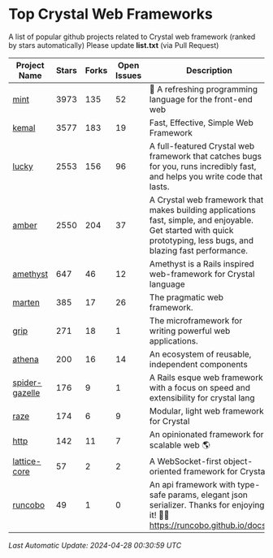 # Top Crystal Web Frameworks

A list of popular github projects related to Crystal web framework (ranked by stars automatically)
Please update **list.txt** (via Pull Request)

| Project Name | Stars | Forks | Open Issues | Description | Last Commit |
| ------------ | ----- | ----- | ----------- | ----------- | ----------- |
| [mint](https://github.com/mint-lang/mint) |3973|135|52|:leaves: A refreshing programming language for the front-end web|2023-12-15T04:53:16Z|
| [kemal](https://github.com/kemalcr/kemal) |3577|183|19|Fast, Effective, Simple Web Framework|2024-04-10T16:44:40Z|
| [lucky](https://github.com/luckyframework/lucky) |2553|156|96|A full-featured Crystal web framework that catches bugs for you, runs incredibly fast, and helps you write code that lasts.|2024-04-21T22:32:15Z|
| [amber](https://github.com/amberframework/amber) |2550|204|37|A Crystal web framework that makes building applications fast, simple, and enjoyable. Get started with quick prototyping, less bugs, and blazing fast performance.|2023-11-25T01:17:47Z|
| [amethyst](https://github.com/amethyst-framework/amethyst) |647|46|12|Amethyst is a Rails inspired web-framework for Crystal language|2018-02-10T19:35:15Z|
| [marten](https://github.com/martenframework/marten) |385|17|26|The pragmatic web framework.|2024-04-27T17:38:32Z|
| [grip](https://github.com/grip-framework/grip) |271|18|1|The microframework for writing powerful web applications.|2024-01-27T16:38:30Z|
| [athena](https://github.com/athena-framework/athena) |200|16|14|An ecosystem of reusable, independent components|2024-04-27T14:18:44Z|
| [spider-gazelle](https://github.com/spider-gazelle/spider-gazelle) |176|9|1|A Rails esque web framework with a focus on speed and extensibility for crystal lang|2024-04-16T09:57:57Z|
| [raze](https://github.com/samueleaton/raze) |174|6|9|Modular, light web framework for Crystal|2021-01-02T01:20:01Z|
| [http](https://github.com/onyxframework/http) |142|11|7|An opinionated framework for scalable web 🌎|2019-08-13T09:00:30Z|
| [lattice-core](https://github.com/jasonl99/lattice-core) |57|2|2|A WebSocket-first object-oriented framework for Crystal|2017-03-31T23:57:57Z|
| [runcobo](https://github.com/runcobo/runcobo) |49|1|0|An api framework with type-safe params, elegant json serializer. Thanks for enjoying it! 👻👻 https://runcobo.github.io/docs/|2022-03-16T06:43:35Z|

*Last Automatic Update: 2024-04-28 00:30:59 UTC*